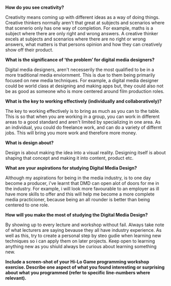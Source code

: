 **How do you see creativity?**

Creativity means coming up with different ideas as a way of doing things. Creative thinkers normally aren't that great at 
subjects and scenarios where that scenerio only has one way of completion. For example, maths is a subject where there are only
right and wrong answers. A creative thinker excels at subjects and scenarios where there are no right or wrong answers, what 
matters is that persons opinion and how they can creatively show off their product.

**What is the significance of ‘the problem’ for digital media designers?**

Digital media designers, aren't necesserily the most qualified to be in a more traditional media enviornment.
This is due to them being primarily focused on new media techniques. For example, a digital media designer could be world class
at designing and making apps but, they could also not be as good as someone who is more centered around film production roles.

**What is the key to working effectively (individually and collaboratively)?**

The key to working effectively is to bring as much as you can to the table. This is so that when you are working in a group, 
you can work in different areas to a good standard and aren't limited by specializing in one area. As an individual, you could
do freelance work, and can do a variety of differnt jobs. This will bring you more work and therefore more money.

**What is design about?**

Design is about making the idea into a visual reality. Designing itself is about shaping that concept and making it into 
content, product etc.

**What are your aspirations for studying Digital Media Design?**

Although my aspirations for being in the media industry, is to one day become a producer, i've learnt that DMD can open alot 
of doors for me in the industry. For example, i will look more favourable to an employer as ill have more skills to offer and 
this will help me become a more complete media practicioner, because being an all rounder is better than being centered to one
role. 

**How will you make the most of studying the Digital Media Design?**

By showing up to every lecture and workshop without fail. Always take note of what lecturers are saying bevause they all have 
industry experience. As well as this, try to create a personal step by steo gudie when learning new techniques so i can apply 
them on later projects. Keep open to learning anything new as you shiuld always be curious about learning something new. 

**Include a screen-shot of your Hi-Lo Game programming workshop exercise. Describe one aspect of what you found interesting or surprising about what you programmed (refer to specific line-numbers where relevant).**
